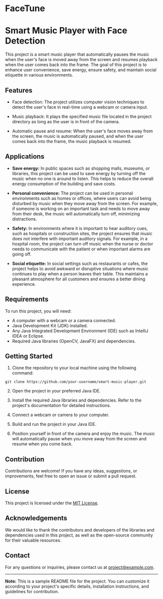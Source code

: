 # FaceTune
# Smart Music Player with Face Detection


This project is a smart music player that automatically pauses the music when the user's face is moved away from the screen and resumes playback when the user comes back into the frame. The goal of this project is to enhance user convenience, save energy, ensure safety, and maintain social etiquette in various environments.

## Features

- Face detection: The project utilizes computer vision techniques to detect the user's face in real-time using a webcam or camera input.

- Music playback: It plays the specified music file located in the project directory as long as the user is in front of the camera.

- Automatic pause and resume: When the user's face moves away from the screen, the music is automatically paused, and when the user comes back into the frame, the music playback is resumed.

## Applications

- **Save energy:** In public spaces such as shopping malls, museums, or libraries, this project can be used to save energy by turning off the music when no one is around to listen. This helps to reduce the overall energy consumption of the building and save costs.

- **Personal convenience:** The project can be used in personal environments such as homes or offices, where users can avoid being disturbed by music when they move away from the screen. For example, if someone is working on an important task and needs to move away from their desk, the music will automatically turn off, minimizing distractions.

- **Safety:** In environments where it is important to hear auditory cues, such as hospitals or construction sites, the project ensures that music does not interfere with important auditory signals. For example, in a hospital room, the project can turn off music when the nurse or doctor needs to communicate with the patient or when important alarms are going off.

- **Social etiquette:** In social settings such as restaurants or cafes, the project helps to avoid awkward or disruptive situations where music continues to play when a person leaves their table. This maintains a pleasant atmosphere for all customers and ensures a better dining experience.

## Requirements

To run this project, you will need:

- A computer with a webcam or a camera connected.
- Java Development Kit (JDK) installed.
- Any Java Integrated Development Environment (IDE) such as IntelliJ IDEA or Eclipse.
- Required Java libraries (OpenCV, JavaFX) and dependencies.

## Getting Started

1. Clone the repository to your local machine using the following command:

```shell
git clone https://github.com/your-username/smart-music-player.git
```

2. Open the project in your preferred Java IDE.

3. Install the required Java libraries and dependencies. Refer to the project's documentation for detailed instructions.

4. Connect a webcam or camera to your computer.

5. Build and run the project in your Java IDE.

6. Position yourself in front of the camera and enjoy the music. The music will automatically pause when you move away from the screen and resume when you come back.

## Contribution

Contributions are welcome! If you have any ideas, suggestions, or improvements, feel free to open an issue or submit a pull request.

## License

This project is licensed under the [MIT License](LICENSE).

## Acknowledgements

We would like to thank the contributors and developers of the libraries and dependencies used in this project, as well as the open-source community for their valuable resources.

## Contact

For any questions or inquiries, please contact us at [project@example.com](mailto:pranavaditya21@gmail.com).

---
**Note:** This is a sample README file for the project. You can customize it according to your project's specific details, installation instructions, and guidelines for contribution.
